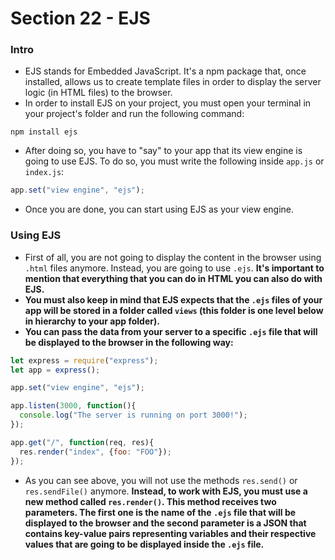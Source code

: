 # Section 22 - EJS

### Intro
* EJS stands for Embedded JavaScript. It's a npm package that, once installed, allows us to create template files in order to display the server logic (in HTML files) to the browser.
* In order to install EJS on your project, you must open your terminal in your project's folder and run the following command:
```
npm install ejs
```
* After doing so, you have to "say" to your app that its view engine is going to use EJS. To do so, you must write the following inside ```app.js``` or ```index.js```:
```javascript
app.set("view engine", "ejs");
```
* Once you are done, you can start using EJS as your view engine.

### Using EJS
* First of all, you are not going to display the content in the browser using ```.html``` files anymore. Instead, you are going to use ```.ejs```. __It's important to mention that everything that you can do in HTML you can also do with EJS.__
* __You must also keep in mind that EJS expects that the ```.ejs``` files of your app will be stored in a folder called ```views``` (this folder is one level below in hierarchy to your app folder).__
* __You can pass the data from your server to a specific ```.ejs``` file that will be displayed to the browser in the following way:__
```javascript
let express = require("express");
let app = express();

app.set("view engine", "ejs");

app.listen(3000, function(){
  console.log("The server is running on port 3000!");
});

app.get("/", function(req, res){
  res.render("index", {foo: "FOO"});
});
```
* As you can see above, you will not use the methods ```res.send()``` or ```res.sendFile()``` anymore. __Instead, to work with EJS, you must use a new method called ```res.render()```. This method receives two parameters. The first one is the name of the ```.ejs``` file that will be displayed to the browser and the second parameter is a JSON that contains key-value pairs representing variables and their respective values that are going to be displayed inside the ```.ejs``` file.__
